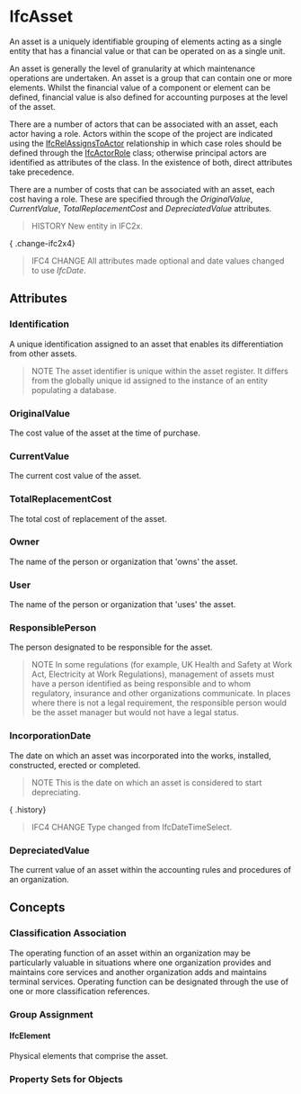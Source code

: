 # IfcAsset

An asset is a uniquely identifiable grouping of elements acting as a single entity that has a financial value or that can be operated on as a single unit.

An asset is generally the level of granularity at which maintenance operations are undertaken. An asset is a group that can contain one or more elements. Whilst the financial value of a component or element can be defined, financial value is also defined for accounting purposes at the level of the asset.

There are a number of actors that can be associated with an asset, each actor having a role. Actors within the scope of the project are indicated using the [IfcRelAssignsToActor](../../ifckernel/lexical/ifcrelassignstoactor.htm) relationship in which case roles should be defined through the [IfcActorRole](../../ifcactorresource/lexical/ifcactorrole.htm) class; otherwise principal actors are identified as attributes of the class. In the existence of both, direct attributes take precedence.

There are a number of costs that can be associated with an asset, each cost having a role. These are specified through the _OriginalValue_, _CurrentValue_, _TotalReplacementCost_ and _DepreciatedValue_ attributes.

> HISTORY  New entity in IFC2x.

{ .change-ifc2x4}
> IFC4 CHANGE  All attributes made optional and date values changed to use _IfcDate_.

## Attributes

### Identification
A unique identification assigned to an asset that enables its differentiation from other assets.
> NOTE  The asset identifier is unique within the asset register. It differs from the globally unique id assigned to the instance of an entity populating a database.

### OriginalValue
The cost value of the asset at the time of purchase.

### CurrentValue
The current cost value of the asset.

### TotalReplacementCost
The total cost of replacement of the asset.

### Owner
The name of the person or organization that 'owns' the asset.

### User
The name of the person or organization that 'uses' the asset.

### ResponsiblePerson
The person designated to be responsible for the asset.
> NOTE  In some regulations (for example, UK Health and Safety at Work Act, Electricity at Work Regulations), management of assets must have a person identified as being responsible and to whom regulatory, insurance and other organizations communicate. In places where there is not a legal requirement, the responsible person would be the asset manager but would not have a legal status.

### IncorporationDate
The date on which an asset was incorporated into the works, installed, constructed, erected or completed.
> NOTE  This is the date on which an asset is considered to start depreciating.

{ .history}
> IFC4 CHANGE  Type changed from IfcDateTimeSelect.

### DepreciatedValue
The current value of an asset within the accounting rules and procedures of an organization.

## Concepts

### Classification Association

The operating function of an asset within an organization may be particularly valuable in situations where one organization provides and maintains core services and another organization adds and maintains terminal services. Operating function can be designated through the use of one or more classification references.

### Group Assignment



#### IfcElement

Physical elements that comprise the asset.

### Property Sets for Objects



